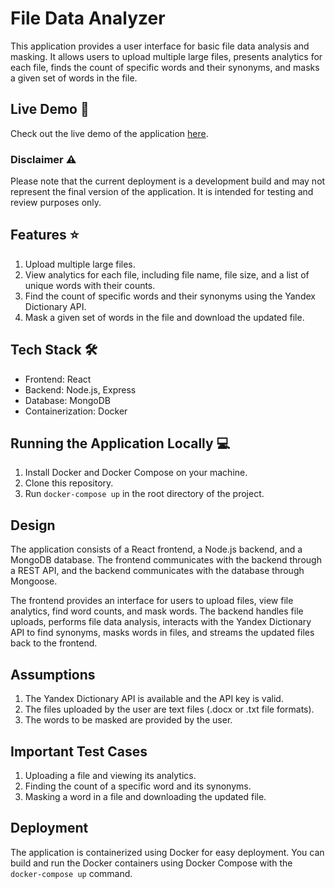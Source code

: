 # File Data Analyzer

This application provides a user interface for basic file data analysis and masking. It allows users to upload multiple large files, presents analytics for each file, finds the count of specific words and their synonyms, and masks a given set of words in the file.

## Live Demo :rocket:

Check out the live demo of the application [here](http://139.59.8.244:3000/).

### Disclaimer :warning:

Please note that the current deployment is a development build and may not represent the final version of the application. It is intended for testing and review purposes only.

## Features :star:

1. Upload multiple large files.
2. View analytics for each file, including file name, file size, and a list of unique words with their counts.
3. Find the count of specific words and their synonyms using the Yandex Dictionary API.
4. Mask a given set of words in the file and download the updated file.

## Tech Stack :hammer_and_wrench:

- Frontend: React
- Backend: Node.js, Express
- Database: MongoDB
- Containerization: Docker

## Running the Application Locally :computer:

1. Install Docker and Docker Compose on your machine.
2. Clone this repository.
3. Run `docker-compose up` in the root directory of the project.

## Design

The application consists of a React frontend, a Node.js backend, and a MongoDB database. The frontend communicates with the backend through a REST API, and the backend communicates with the database through Mongoose.

The frontend provides an interface for users to upload files, view file analytics, find word counts, and mask words. The backend handles file uploads, performs file data analysis, interacts with the Yandex Dictionary API to find synonyms, masks words in files, and streams the updated files back to the frontend.

## Assumptions

1. The Yandex Dictionary API is available and the API key is valid.
2. The files uploaded by the user are text files (.docx or .txt file formats).
3. The words to be masked are provided by the user.

## Important Test Cases

1. Uploading a file and viewing its analytics.
2. Finding the count of a specific word and its synonyms.
3. Masking a word in a file and downloading the updated file.

## Deployment

The application is containerized using Docker for easy deployment. You can build and run the Docker containers using Docker Compose with the `docker-compose up` command.
